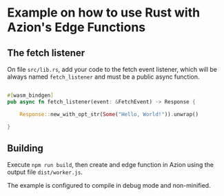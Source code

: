 # Example on how to use Rust with Azion's Edge Functions

## The fetch listener

On file `src/lib.rs`, add your code to the fetch event listener, which will be always named `fetch_listener` and must be a public async function. 

```rust

#[wasm_bindgen]
pub async fn fetch_listener(event: &FetchEvent) -> Response {

    Response::new_with_opt_str(Some("Hello, World!")).unwrap()

}

```

## Building

Execute `npm run build`, then create and edge function in Azion using the output file `dist/worker.js`.

The example is configured to compile in debug mode and non-minified.
